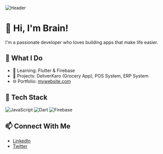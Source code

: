 ![Header](https://your-image-link.com/banner.png)
# 👋 Hi, I'm Brain!
I'm a passionate developer who loves building apps that make life easier.

## 🚀 What I Do
- 🧠 Learning: Flutter & Firebase
- 💼 Projects: DeliverKaro (Grocery App), POS System, ERP System
- 🌐 Portfolio: [mywebsite.com](https://mywebsite.com)

## 🧰 Tech Stack
![JavaScript](https://img.shields.io/badge/-JavaScript-yellow?logo=javascript)
![Dart](https://img.shields.io/badge/-Dart-blue?logo=dart)
![Firebase](https://img.shields.io/badge/-Firebase-orange?logo=firebase)

## 📫 Connect With Me
- [LinkedIn](https://linkedin.com/in/yourusername)
- [Twitter](https://twitter.com/yourhandle)
